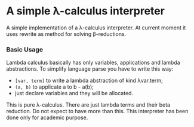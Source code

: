 <h1>A simple &lambda;-calculus interpreter</h1> 
<p>
    A simple implementation of a &lambda;-calculus interpreter. At current moment
    it uses rewrite as method for solving &beta;-reductions. 
</p>

<h3>Basic Usage</h3>
<p> 
    Lambda calculus basically has only variables, applications and lambda 
    abstractions. To simplify language parse you have to write this way:
    <ul>
        <li>
            <code>[var, term]</code> to write a lambda abstraction of kind 
            &lambda;var.term;
        </li>
        <li>
            <code>(a, b)</code> to applicate a to b - a(b);
        </li>
        <li>
            just declare variables and they will be allocated.
        </li>
    </ul>
    This is pure &lambda;-calculus. There are just lambda terms and their beta
    reduction. Do not expect to have more than this. This interpreter has been
    done only for academic purpose.
</p>
